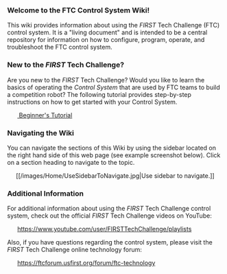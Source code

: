 ### Welcome to the FTC Control System Wiki!

This wiki provides information about using the _FIRST_ Tech Challenge (FTC) control system. It is a "living document" and is intended to be a central repository for information on how to configure, program, operate, and troubleshoot the FTC control system.

### New to the _FIRST_ Tech Challenge?

Are you new to the _FIRST_ Tech Challenge?  Would you like to learn the basics of operating the _Control System_ that are used by FTC teams to build a competition robot?  The following tutorial provides step-by-step instructions on how to get started with your Control System.  

&nbsp;&nbsp;&nbsp;&nbsp;&nbsp;&nbsp;[ Beginner's Tutorial ]()

### Navigating the Wiki
You can navigate the sections of this Wiki by using the sidebar located on the right hand side of this web page (see example screenshot below). Click on a section heading to navigate to the topic.

<p align="center">[[/images/Home/UseSidebarToNavigate.jpg|Use sidebar to navigate.]]<p>


### Additional Information
For additional information about using the _FIRST_ Tech Challenge control system, check out the official _FIRST_ Tech Challenge videos on YouTube:

&nbsp;&nbsp;&nbsp;&nbsp;&nbsp;&nbsp;https://www.youtube.com/user/FIRSTTechChallenge/playlists

Also, if you have questions regarding the control system, please visit the _FIRST_ Tech Challenge online technology forum:

&nbsp;&nbsp;&nbsp;&nbsp;&nbsp;&nbsp;https://ftcforum.usfirst.org/forum/ftc-technology
